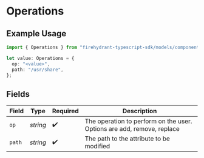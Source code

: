 # Operations

## Example Usage

```typescript
import { Operations } from "firehydrant-typescript-sdk/models/components";

let value: Operations = {
  op: "<value>",
  path: "/usr/share",
};
```

## Fields

| Field                                                                  | Type                                                                   | Required                                                               | Description                                                            |
| ---------------------------------------------------------------------- | ---------------------------------------------------------------------- | ---------------------------------------------------------------------- | ---------------------------------------------------------------------- |
| `op`                                                                   | *string*                                                               | :heavy_check_mark:                                                     | The operation to perform on the user. Options are add, remove, replace |
| `path`                                                                 | *string*                                                               | :heavy_check_mark:                                                     | The path to the attribute to be modified                               |